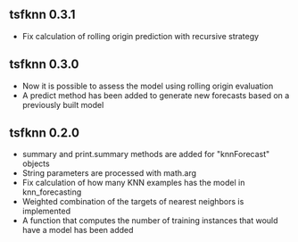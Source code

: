 ## tsfknn 0.3.1

* Fix calculation of rolling origin prediction with recursive strategy

## tsfknn 0.3.0

* Now it is possible to assess the model using rolling origin evaluation
* A predict method has been added to generate new forecasts based on a
  previously built model

## tsfknn 0.2.0

* summary and print.summary methods are added for "knnForecast" objects
* String parameters are processed with math.arg
* Fix calculation of how many KNN examples has the model in knn_forecasting
* Weighted combination of the targets of nearest neighbors is implemented
* A function that computes the number of training instances that would have 
  a model has been added
